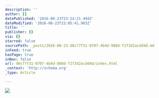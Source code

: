 ```yaml
---
description: ''
author: []
datePublished: '2016-08-23T23:14:21.494Z'
dateModified: '2016-08-23T23:05:41.903Z'
title: ''
publisher: {}
via: {}
starred: false
sourcePath: _posts/2016-08-23-d0c77f31-0707-4b4d-988d-f2f3d2acdd4d.md
inFeed: true
hasPage: true
inNav: false
url: d0c77f31-0707-4b4d-988d-f2f3d2acdd4d/index.html
_context: 'http://schema.org'
_type: Article

---
```

![](https://the-grid-user-content.s3-us-west-2.amazonaws.com/ba3920e5-b464-40f8-bdba-1766a85d39aa.jpg)